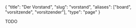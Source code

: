 {
    "title": "Der Vorstand",
    "slug": "vorstand",
    "aliases": ["board", "vorsitzende", "vorsitzender"],
    "type": "page"
}

TODO

